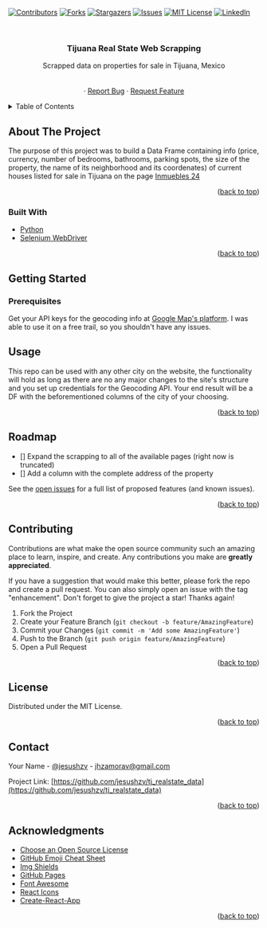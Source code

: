 <div id="top"></div>

[![Contributors][contributors-shield]][contributors-url]
[![Forks][forks-shield]][forks-url]
[![Stargazers][stars-shield]][stars-url]
[![Issues][issues-shield]][issues-url]
[![MIT License][license-shield]][license-url]
[![LinkedIn][linkedin-shield]][linkedin-url]



<br />
<div align="center">
  <h3 align="center">Tijuana Real State Web Scrapping</h3>

  <p align="center">
    Scrapped data on properties for sale in Tijuana, Mexico
    <br />
    <br />
    <br />
    ·
    <a href="https://github.com/jesushzv/tj_realstate_data/issues">Report Bug</a>
    ·
    <a href="https://github.com/jesushzv/tj_realstate_data/issues">Request Feature</a>
  </p>
</div>



<!-- TABLE OF CONTENTS -->
<details>
  <summary>Table of Contents</summary>
  <ol>
    <li>
      <a href="#about-the-project">About The Project</a>
      <ul>
        <li><a href="#built-with">Built With</a></li>
      </ul>
    </li>
    <li>
      <a href="#getting-started">Getting Started</a>
      <ul>
        <li><a href="#prerequisites">Prerequisites</a></li>
        <li><a href="#installation">Installation</a></li>
      </ul>
    </li>
    <li><a href="#usage">Usage</a></li>
    <li><a href="#roadmap">Roadmap</a></li>
    <li><a href="#contributing">Contributing</a></li>
    <li><a href="#license">License</a></li>
    <li><a href="#contact">Contact</a></li>
    <li><a href="#acknowledgments">Acknowledgments</a></li>
  </ol>
</details>



<!-- ABOUT THE PROJECT -->
## About The Project

The purpose of this project was to build a Data Frame containing info (price, currency, number of bedrooms, bathrooms, parking spots, the size of the property,
the name of its neighborhood and its coordenates) of current houses listed for sale in Tijuana on the page [Inmuebles 24](https://www.inmuebles24.com)

<p align="right">(<a href="#top">back to top</a>)</p>



### Built With

* [Python](https://www.python.org)
* [Selenium WebDriver](https://www.selenium.dev/documentation/webdriver/)

<p align="right">(<a href="#top">back to top</a>)</p>



<!-- GETTING STARTED -->
## Getting Started

### Prerequisites

Get your API keys for the geocoding info at [Google Map's platform](https://developers.google.com/maps/documentation/geocoding/overview). I was able to use it on a free trail, so you shouldn't have any issues.



<!-- USAGE EXAMPLES -->
## Usage

This repo can be used with any other city on the website, the functionality will hold as long as there are no any major changes to the site's structure and you set up credentials for the Geocoding API. Your end result will be a DF with the beforementioned columns of the city of your choosing.


<p align="right">(<a href="#top">back to top</a>)</p>



<!-- ROADMAP -->
## Roadmap
- [] Expand the scrapping to all of the available pages (right now is truncated)
- [] Add a column with the complete address of the property


See the [open issues](https://github.com/jesushzv/tj_realstate_data/issues) for a full list of proposed features (and known issues).

<p align="right">(<a href="#top">back to top</a>)</p>



<!-- CONTRIBUTING -->
## Contributing

Contributions are what make the open source community such an amazing place to learn, inspire, and create. Any contributions you make are **greatly appreciated**.

If you have a suggestion that would make this better, please fork the repo and create a pull request. You can also simply open an issue with the tag "enhancement".
Don't forget to give the project a star! Thanks again!

1. Fork the Project
2. Create your Feature Branch (`git checkout -b feature/AmazingFeature`)
3. Commit your Changes (`git commit -m 'Add some AmazingFeature'`)
4. Push to the Branch (`git push origin feature/AmazingFeature`)
5. Open a Pull Request

<p align="right">(<a href="#top">back to top</a>)</p>



<!-- LICENSE -->
## License

Distributed under the MIT License.

<p align="right">(<a href="#top">back to top</a>)</p>



<!-- CONTACT -->
## Contact

Your Name - [@jesushzv](https://www.instagram.com/jesushzv/) - jhzamorav@gmail.com

Project Link: [https://github.com/jesushzv/tj_realstate_data](https://github.com/jesushzv/tj_realstate_data)

<p align="right">(<a href="#top">back to top</a>)</p>



<!-- ACKNOWLEDGMENTS -->
## Acknowledgments

* [Choose an Open Source License](https://choosealicense.com)
* [GitHub Emoji Cheat Sheet](https://www.webpagefx.com/tools/emoji-cheat-sheet)
* [Img Shields](https://shields.io)
* [GitHub Pages](https://pages.github.com)
* [Font Awesome](https://fontawesome.com)
* [React Icons](https://react-icons.github.io/react-icons/search)
* [Create-React-App](https://create-react-app.dev)

<p align="right">(<a href="#top">back to top</a>)</p>



<!-- MARKDOWN LINKS & IMAGES -->
<!-- https://www.markdownguide.org/basic-syntax/#reference-style-links -->
[contributors-shield]: https://img.shields.io/github/contributors/othneildrew/Best-README-Template.svg?style=for-the-badge
[contributors-url]: https://github.com/jesushzv/tj_realstate_data/graphs/contributors
[forks-shield]: https://img.shields.io/github/forks/othneildrew/Best-README-Template.svg?style=for-the-badge
[forks-url]: https://github.com/jesushzv/tj_realstate_data/network/members
[stars-shield]: https://img.shields.io/github/stars/othneildrew/Best-README-Template.svg?style=for-the-badge
[stars-url]: https://github.com/jesushzv/tj_realstate_data/stargazers
[issues-shield]: https://img.shields.io/github/issues/othneildrew/Best-README-Template.svg?style=for-the-badge
[issues-url]: https://github.com/jesushzv/tj_realstate_data/issues
[license-shield]: https://img.shields.io/github/license/othneildrew/Best-README-Template.svg?style=for-the-badge
[license-url]: https://opensource.org/licenses/MIT
[linkedin-shield]: https://img.shields.io/badge/-LinkedIn-black.svg?style=for-the-badge&logo=linkedin&colorB=555
[linkedin-url]: https://www.linkedin.com/in/jesus-hector-zamora/
[product-screenshot]: images/screenshot.png

